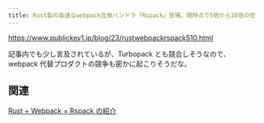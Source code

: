 ```yaml
---
title: Rust製の高速なwebpack互換バンドラ「Rspack」登場。現時点で5倍から10倍の性能向上 － Publickey
---
```


https://www.publickey1.jp/blog/23/rustwebpackrspack510.html

記事内でも少し言及されているが、Turbopack とも競合しそうなので、webpack 代替プロダクトの競争も密かに起こりそうだな。

## 関連

[Rust + Webpack = Rspack の紹介](
https://zenn.dev/sa2knight/articles/rspack_introduction)

